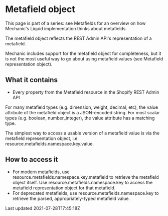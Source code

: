 # Metafield object

This page is part of a series: see Metafields for an overview on how Mechanic's Liquid implementation thinks about metafields.

The metafield object reflects the REST Admin API's representation of a metafield.

Mechanic includes support for the metafield object for completeness, but it is not the most useful way to go about using metafield values (see Metafield representation object).

## What it contains

- Every property from the Metafield resource in the Shopify REST Admin API

For many metafield types (e.g. dimension, weight, decimal, etc), the value attribute of the metafield object is a JSON-encoded string. For most scalar types (e.g. boolean, number\_integer), the value attribute has a matching type.

The simplest way to access a usable version of a metafield value is via the metafield representation object, i.e. resource.metafields.namespace.key.value.

## How to access it

- For modern metafields, use resource.metafields.namespace.key.metafield to retrieve the metafield object itself. Use resource.metafields.namespace.key to access the metafield representation object for that metafield.
- For deprecated metafields, use resource.metafields.namespace.key to retrieve the parsed, appropriately-typed metafield value.

Last updated 2021-07-28T17:45:18Z